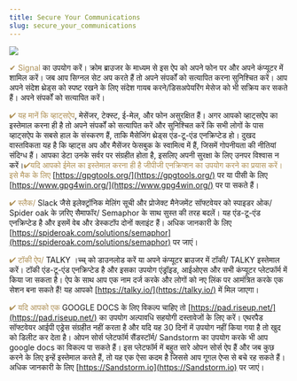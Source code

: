 ```yaml
---
title: Secure Your Communications
slug: secure_your_communications
---
```


![](/images/coverchap_8.jpg)





<span class="leadtip" style="color:#ae9055">✔ Signal</span> का उपयोग करें। क्रोम ब्राउजर के माध्यम से इस ऐप को अपने फोन पर और अपने कंप्यूटर में शामिल करें। जब आप सिग्नल सेट अप करते हैं तो अपने संपर्कों को सत्यापित करना सुनिश्चित करें। आप अपने संदेश थ्रेड्स को स्पष्ट रखने के लिए संदेश गायब करने/डिसअपेयरिंग मेसेज को भी सक्रिय कर सकते हैं। अपने संपर्कों को सत्यापित करें।

<span class="leadtip" style="color:#ae9055">✔ यह मानें कि व्हाट्सऐप</span>, मेसेंजर, टेक्स्ट, ई-मेल, और फोन असुरक्षित हैं। अगर आपको व्हाट्सऐप का इस्तेमाल करना ही है तो अपने संपर्कों को सत्यापित करें और सुनिश्चित करें कि सभी लोगों के पास व्हाट्सऐप के सबसे हाल के संस्करण हैं, ताकि मैसेजिंग थ्रेड्स एंड-टू-एंड एनक्रिप्टेड हो। दुखद वास्तविकता यह है कि व्हाट्स अप और मैसेंजर फेसबुक के स्वामित्व में हैं, जिसमें गोपनीयता की नीतियां संदिग्ध हैं। आपका डेटा उनके सर्वर पर संग्रहीत होता है, इसलिए अपनी सुरक्षा के लिए उनपर विश्वास न करें।<span class="leadtip" style="color:#ae9055">✔यदि आपको ईमेल का इस्तेमाल करना ही है जीपीजी एनक्रिप्शन का उपयोग करने का प्रयास करें। इसे मैक के लिए</span> [https://gpgtools.org/](https://gpgtools.org/)  पर या पीसी के लिए [https://www.gpg4win.org/](https://www.gpg4win.org/) पर पा सकते हैं।

<span class="leadtip" style="color:#ae9055">✔ स्लैक/</span> Slack जैसे इलेक्ट्रॉनिक मेलिंग सूची और प्रोजेक्ट मैनेजमेंट सॉफ्टवेयर को स्पाइडर ओक/ Spider oak के ज़रिए सैमाफॉर/ Semaphor के साथ सुस्त की तरह बदलें। यह एंड-टू-एंड एनक्रिप्टेड है और इसमें वेब और डेस्कटॉप दोनों क्लाइंट हैं। अधिक जानकारी के लिए [https://spideroak.com/solutions/semaphor](https://spideroak.com/solutions/semaphor) पर जाएं।




<span class="leadtip" style="color:#ae9055">✔ टॉकी ऐप/</span> TALKY ।च्च् को डाउनलोड करें या अपने कंप्यूटर ब्राउजर में टॉकी/ TALKY इस्तेमाल करें। टॉकी एंड-टू-एंड एनक्रिप्टेड है और इसका उपयोग एंड्रॉइड, आईओएस और सभी कंप्यूटर प्लेटफॉर्म में किया जा सकता है। ऐप के साथ आप एक नाम दर्ज करके और लोगों को नए लिंक पर आमंत्रित करके एक सेशन बना सकते हैं! यह आपको [https://talky.io/](https://talky.io/) में मिल जाएगा।

<span class="leadtip" style="color:#ae9055">✔ यदि आपको एक</span> GOOGLE DOCS के लिए विकल्प चाहिए तो [https://pad.riseup.net/](https://pad.riseup.net/) का उपयोग अल्पावधि सहयोगी दस्तावेजों के लिए करें। एथरपैड सॉफ्टवेयर आईपी एड्रेस संग्रहीत नहीं करता है और यदि यह 30 दिनों में उपयोग नहीं किया गया है तो खुद को डिलीट कर देता है। ओपन सोर्स प्लेटफॉर्म सैंडस्टॉर्म/ Sandstorm का उपयोग करके भी आप google docs का विकल्प पा सकते हैं। इस प्लेटफॉर्म में बहुत सारे ओपन सोर्स ऐप हैं और जब कुछ करने के लिए इन्हें इस्तेमाल करते हैं, तो यह एक ऐसा कदम है जिससे आप गूगल ऐप्स से बचे रह सकते हैं। अधिक जानकारी के लिए [https://Sandstorm.io](https://Sandstorm.io) पर जाएं।